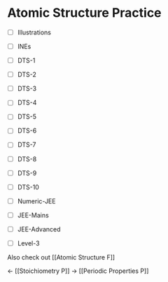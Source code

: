 # Atomic Structure Practice
- [ ] Illustrations
- [ ] INEs
- [ ] DTS-1
- [ ] DTS-2
- [ ] DTS-3
- [ ] DTS-4
- [ ] DTS-5
- [ ] DTS-6
- [ ] DTS-7
- [ ] DTS-8
- [ ] DTS-9
- [ ] DTS-10
- [ ] Numeric-JEE
- [ ] JEE-Mains
- [ ] JEE-Advanced
- [ ] Level-3



Also check out [[Atomic Structure F]]

<- [[Stoichiometry P]]
-> [[Periodic Properties P]]